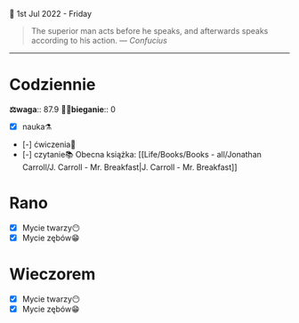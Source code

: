 📅 1st Jul 2022 - Friday

> The superior man acts before he speaks, and afterwards speaks according to his action.
> — <cite>Confucius</cite>
---
# Codziennie
**⚖waga**:: 87.9
**🏃‍♂️bieganie**:: 0
- [x] nauka⚗
- [-] ćwiczenia💪
- [-] czytanie📚 Obecna książka: [[Life/Books/Books - all/Jonathan Carroll/J. Carroll - Mr. Breakfast|J. Carroll - Mr. Breakfast]]
# Rano
- [x] Mycie twarzy😶
- [x] Mycie zębów😁
# Wieczorem
- [x] Mycie twarzy😶
- [x] Mycie zębów😁